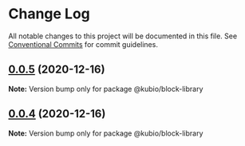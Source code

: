 # Change Log

All notable changes to this project will be documented in this file.
See [Conventional Commits](https://conventionalcommits.org) for commit guidelines.

## [0.0.5](https://github.com/extendthemes/gutentag/compare/v0.0.4...v0.0.5) (2020-12-16)

**Note:** Version bump only for package @kubio/block-library





## [0.0.4](https://github.com/extendthemes/gutentag/compare/v0.0.2...v0.0.4) (2020-12-16)

**Note:** Version bump only for package @kubio/block-library
